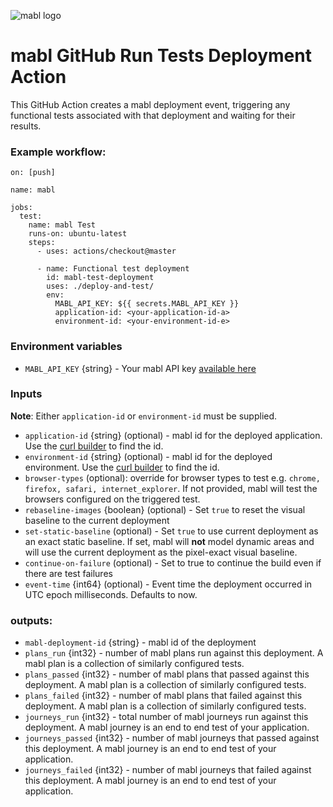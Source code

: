 ![mabl logo](https://avatars3.githubusercontent.com/u/25963599?s=100&v=4)

# mabl GitHub Run Tests Deployment Action

This GitHub Action creates a mabl deployment event, triggering any functional
tests associated with that deployment and waiting for their results.

### Example workflow: 

```
on: [push]

name: mabl

jobs:
  test:
    name: mabl Test
    runs-on: ubuntu-latest
    steps:
      - uses: actions/checkout@master

      - name: Functional test deployment
        id: mabl-test-deployment
        uses: ./deploy-and-test/
        env:
          MABL_API_KEY: ${{ secrets.MABL_API_KEY }}
          application-id: <your-application-id-a>
          environment-id: <your-environment-id-e>
```

### Environment variables

- `MABL_API_KEY` {string} - Your mabl API key
  [available here](https://app.mabl.com/workspaces/-/settings/apis)

### Inputs

**Note**: Either `application-id` or `environment-id` must be supplied.

- `application-id` {string} (optional) - mabl id for the deployed application.
  Use the
  [curl builder](https://app.mabl.com/workspaces/-/settings/apis#api-docs-selector-dropdown-button)
  to find the id.
- `environment-id` {string} (optional) - mabl id for the deployed environment.
  Use the
  [curl builder](https://app.mabl.com/workspaces/-/settings/apis#api-docs-selector-dropdown-button)
  to find the id.
- `browser-types` (optional): override for browser types to test e.g.
  `chrome, firefox, safari, internet_explorer`. If not provided, mabl will test
  the browsers configured on the triggered test.
- `rebaseline-images` {boolean} (optional) - Set `true` to reset the visual
  baseline to the current deployment
- `set-static-baseline` (optional) - Set `true` to use current deployment as an
  exact static baseline. If set, mabl will **not** model dynamic areas and will
  use the current deployment as the pixel-exact visual baseline.
- `continue-on-failure` (optional) - Set to true to continue the build even if
  there are test failures
- `event-time` {int64} (optional) - Event time the deployment occurred in UTC
  epoch milliseconds. Defaults to now.

### outputs:

- `mabl-deployment-id` {string} - mabl id of the deployment
- `plans_run` {int32} - number of mabl plans run against this deployment. A mabl
  plan is a collection of similarly configured tests.
- `plans_passed` {int32} - number of mabl plans that passed against this
  deployment. A mabl plan is a collection of similarly configured tests.
- `plans_failed` {int32} - number of mabl plans that failed against this
  deployment. A mabl plan is a collection of similarly configured tests.
- `journeys_run` {int32} - total number of mabl journeys run against this
  deployment. A mabl journey is an end to end test of your application.
- `journeys_passed` {int32} - number of mabl journeys that passed against this
  deployment. A mabl journey is an end to end test of your application.
- `journeys_failed` {int32} - number of mabl journeys that failed against this
  deployment. A mabl journey is an end to end test of your application.
